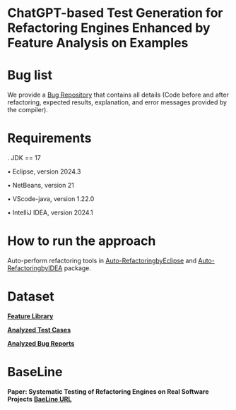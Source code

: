 # ChatGPT-based Test Generation for Refactoring Engines Enhanced by  Feature Analysis on Examples

# Bug list
We provide a [Bug Repository](https://github.com/assdfsdafasfa/OpenPaper/tree/main/docs) that contains all details (Code before and after refactoring, expected results, explanation, and error messages provided by the compiler). 

# Requirements

. JDK == 17

• Eclipse, version 2024.3 

• NetBeans, version 21 

• VScode-java, version 1.22.0 

• IntelliJ IDEA, version 2024.1

# How to run the approach
Auto-perform refactoring tools in [Auto-RefactoringbyEclipse](https://github.com/assdfsdafasfa/OpenPaper/tree/main/Eclipse_AutoRefactor) and [Auto-RefactoringbyIDEA](https://github.com/assdfsdafasfa/OpenPaper/tree/main/IDEA_AutoRefactor) package.


# Dataset
  **[Feature Library](https://github.com/assdfsdafasfa/OpenPaper/tree/main/Dataset/FeatureLibrary)** 
  
  **[Analyzed Test Cases](https://github.com/assdfsdafasfa/OpenPaper/tree/main/Dataset/AnalyzedTestCases)** 
  
  **[Analyzed Bug Reports](https://github.com/assdfsdafasfa/OpenPaper/tree/main/Dataset/AnalyzedBugReports)** 

# BaseLine
**Paper: Systematic Testing of Refactoring Engines on Real Software Projects**  **[BaeLine URL](http://mir.cs.illinois.edu/rtr)** 

